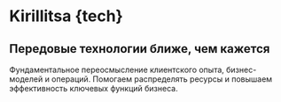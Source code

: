 # Kirillitsa {tech}

## Передовые технологии ближе, чем кажется

Фундаментальное переосмысление клиентского опыта, бизнес-моделей и операций. Помогаем распределять ресурсы и повышаем эффективность ключевых функций бизнеса.